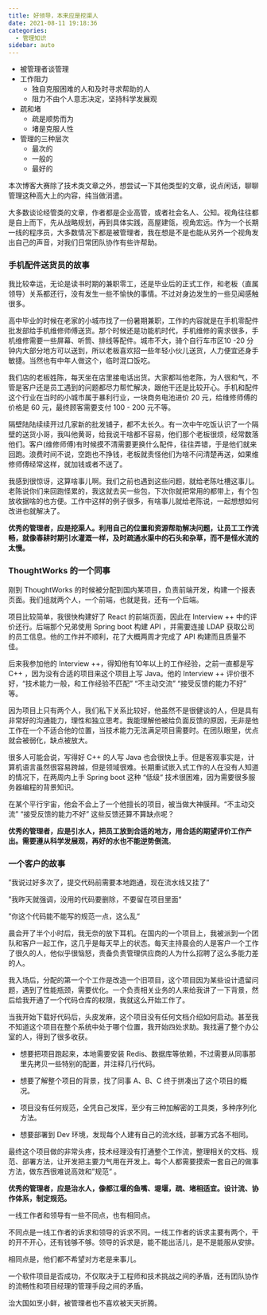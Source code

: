 ```yaml
---
title: 好领导，本来应是挖渠人
date: 2021-08-11 19:18:36
categories:
  - 管理知识
sidebar: auto
---
```




- 被管理者谈管理
- 工作阻力 
  - 独自克服困难的人和及时寻求帮助的人
  - 阻力不由个人意志决定，坚持科学发展观
- 疏和堵
  - 疏是顺势而为
  - 堵是克服人性
- 管理的三种层次
  - 最次的
  - 一般的
  - 最好的

本次博客大赛除了技术类文章之外，想尝试一下其他类型的文章，说点闲话，聊聊管理这种高大上的内容，纯当做消遣。



大多数谈论经管类的文章，作者都是企业高管，或者社会名人、公知。视角往往都是自上而下，先从战略规划，再到具体实践，高屋建瓴，视角宏远。作为一个长期一线的程序员，大多数情况下都是被管理者，我在想是不是也能从另外一个视角发出自己的声音，对我们日常团队协作有些许帮助。



### 手机配件送货员的故事

我比较幸运，无论是读书时期的兼职零工，还是毕业后的正式工作，和老板（直属领导）关系都还行，没有发生一些不愉快的事情。不过对身边发生的一些见闻感触很多。

高中毕业的时候在老家的小城市找了一份暑期兼职，工作的内容就是在手机零配件批发部给手机维修师傅送货。那个时候还是功能机时代，手机维修的需求很多，手机维修需要一些屏幕、听筒、排线等配件。城市不大，骑个自行车市区10 -20 分钟内大部分地方可以送到，所以老板喜欢招一些年轻小伙儿送货，人力便宜还身手敏捷。当然也有中年人做这个，临时混口饭吃。

我们店的老板姓陈，每天坐在店里接电话出货。大家都叫他老陈，为人很和气，不管是客户还是员工遇到的问题都尽力帮忙解决，跟他干还是比较开心。手机和配件这个行业在当时的小城市属于暴利行业，一块商务电池进价 20 元，给维修师傅的价格是 60 元，最终顾客需要支付 100 - 200 元不等。

隔壁陆陆续续开过几家新的批发铺子，都不太长久。有一次中午吃饭认识了一个隔壁的送货小哥，我叫他黄哥，给我说干啥都不容易，他们那个老板很烦，经常数落他们。客户(维修师傅)有时候摸不清需要更换什么配件，往往弄错，于是他们就来回跑。浪费时间不说，空跑也不挣钱，老板就责怪他们为啥不问清楚再送，如果维修师傅经常这样，就加钱或者不送了。

我感到很惊讶，这算啥事儿啊。我们之前也遇到这些问题，就给老陈吐槽这事儿。老陈说你们来回跑怪累的，我这就去买一些包，下次你就把常用的都带上，有个包放收据啥的也方便。工作中这样的例子很多，有啥事儿就给老陈说，一起想想如何改进也就解决了。

**优秀的管理者，应是挖渠人。利用自己的位置和资源帮助解决问题，让员工工作流畅，就像春耕时期引水灌溉一样，及时疏通水渠中的石头和杂草，而不是怪水流的太慢。**



###  ThoughtWorks 的一个同事

刚到 ThoughtWorks 的时候被分配到国内某项目，负责前端开发，构建一个报表页面。我们组就两个人，一个前端，也就是我，还有一个后端。

项目比较简单，我很快构建好了 React 的前端页面，因此在 Interview ++ 中的评价还行。后端那个兄弟使用 Spring boot 构建 API ，并需要连接 LDAP 获取公司的员工信息。他的工作并不顺利，花了大概两周才完成了 API 构建而且质量不佳。

后来我参加他的 Interview ++，得知他有10年以上的工作经验，之前一直都是写 C++ ，因为没有合适的项目来这个项目上写 Java。他的 Interview ++ 评价很不好，“技术能力一般，和工作经验不匹配” “不主动交流” “接受反馈的能力不好” 等。

因为项目上只有两个人，我们私下关系比较好，他虽然不是很健谈的人，但是具有非常好的沟通能力，理性和独立思考。我能理解他被给负面反馈的原因，无非是他工作在一个不适合他的位置，当技术能力无法满足项目需要时。在团队眼里，优点就会被弱化，缺点被放大。

很多人可能会说，写得好 C++ 的人写 Java 也会很快上手。但是客观事实是，计算机语言虽然很容易跨越，但是领域很难。长期重试嵌入式工作的人在没有人知道的情况下，在两周内上手 Spring boot 这种 “低级“ 技术很困难，因为需要很多服务器编程的背景知识。

在某个平行宇宙，他会不会上了一个他擅长的项目，被当做大神膜拜。“不主动交流” “接受反馈的能力不好”  这些反馈还算不算缺点呢？

**优秀的管理者，应是引水人，把员工放到合适的地方，用合适的期望评价工作产出。需要遵从科学发展观，再好的水也不能逆势倒流**。



### 一个客户的故事

”我说过好多次了，提交代码前需要本地跑通，现在流水线又挂了“

”我昨天就强调，没用的代码要删除，不要留在项目里面“

”你这个代码能不能写的规范一点，这么乱“

晨会开了半个小时后，我无奈的放下耳机。在国内的一个项目上，我被派到一个团队和客户一起工作，这几乎是每天早上的状态。每天主持晨会的人是客户一个工作了很久的人，他似乎很恼怒，责备负责管理供应商的人为什么招聘了这么多能力差的人。



我入场后，分配的第一个个工作是改造一个旧项目，这个项目因为某些设计遗留问题，遇到了性能瓶颈，需要优化。一个负责相关业务的人来给我讲了一下背景，然后给我开通了一个代码仓库的权限，我就这么开始工作了。

当我开始下载好代码后，头皮发麻，这个项目没有任何文档介绍如何启动。甚至我不知道这个项目在整个系统中处于哪个位置，我开始四处求助。我找遍了整个办公室的人，得到了很多收获。

- 想要把项目跑起来，本地需要安装 Redis、数据库等依赖，不过需要从同事那里先拷贝一些特别的配置，并注释几行代码。

- 想要了解整个项目的背景，找了同事 A、B、C 终于拼凑出了这个项目的概况。

- 项目没有任何规范，全凭自己发挥，至少有三种加解密的工具类，多种序列化方法。
- 想要部署到 Dev 环境，发现每个人建有自己的流水线，部署方式各不相同。

最终这个项目做的非常头疼，技术经理没有打通整个工作流，整理相关的文档、规范、部署方法，让开发把主要力气用在开发上。每个人都需要摸索一套自己的做事方法，做东西很难说高效和”规范“ 。

**优秀的管理者，应是治水人，像都江堰的鱼嘴、堤堰，疏、堵相适宜。设计流、协作体系，制定规范。**



















一线工作者和领导有一些不同点，也有相同点。

不同点是一线工作者的诉求和领导的诉求不同。一线工作者的诉求主要有两个，干的开不开心，还有钱够不够。领导的诉求是，能不能出活儿，是不是能服从安排。

相同点是，他们都不希望对方老是来事儿。







一个软件项目是否成功，不仅取决于工程师和技术挑战之间的矛盾，还有团队协作的流畅性和项目经理的管理手段之间的矛盾。



治大国如烹小鲜，被管理者也不喜欢被天天折腾。

